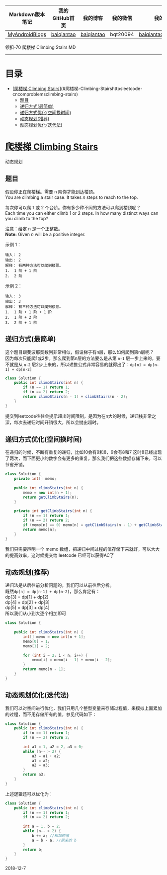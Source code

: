 | Markdown版本笔记 | 我的GitHub首页 | 我的博客 | 我的微信 | 我的邮箱 |  
| :------------: | :------------: | :------------: | :------------: | :------------: |  
| [MyAndroidBlogs][Markdown] | [baiqiantao][GitHub] | [baiqiantao][博客] | bqt20094 | baiqiantao@sina.com |  
  
[Markdown]:https://github.com/baiqiantao/MyAndroidBlogs  
[GitHub]:https://github.com/baiqiantao  
[博客]:http://www.cnblogs.com/baiqiantao/  
  
领扣-70 爬楼梯 Climbing Stairs MD  
***  
目录  
===  

- [[爬楼梯 Climbing Stairs](https://leetcode-cn.com/problems/climbing-stairs/)](#爬楼梯-Climbing-Stairshttpsleetcode-cncomproblemsclimbing-stairs)
	- [题目](#题目)
	- [递归方式(最简单)](#递归方式最简单)
	- [递归方式优化(空间换时间)](#递归方式优化空间换时间)
	- [动态规划(推荐)](#动态规划推荐)
	- [动态规划优化(迭代法)](#动态规划优化迭代法)
  
# [爬楼梯 Climbing Stairs](https://leetcode-cn.com/problems/climbing-stairs/)  
动态规划  
  
## 题目  
假设你正在爬楼梯。需要 n 阶你才能到达楼顶。  
You are climbing a stair case. It takes _n_ steps to reach to the top.  
  
每次你可以爬 1 或 2 个台阶。你有多少种不同的方法可以爬到楼顶呢？  
Each time you can either climb 1 or 2 steps. In how many distinct ways can you climb to the top?  
  
注意：给定 n 是一个正整数。  
**Note:** Given _n_ will be a positive integer.  
  
示例 1：  
  
    输入： 2  
    输出： 2  
    解释： 有两种方法可以爬到楼顶。  
    1.  1 阶 + 1 阶  
    2.  2 阶  
      
示例 2：  
  
    输入： 3  
    输出： 3  
    解释： 有三种方法可以爬到楼顶。  
    1.  1 阶 + 1 阶 + 1 阶  
    2.  1 阶 + 2 阶  
    3.  2 阶 + 1 阶  
  
## 递归方式(最简单)  
这个题目跟斐波那契数列非常相似，假设梯子有n层，那么如何爬到第n层呢？  
因为每次只能爬1或2步，那么爬到第n层的方法要么是从第 `n-1` 层一步上来的，要不就是从 `n-2` 层2步上来的，所以递推公式非常容易的就得出了：`dp[n] = dp[n-1] + dp[n-2]`  
  
```java  
class Solution {  
    public int climbStairs(int n) {  
        if (n == 1) return 1;  
        if (n == 2) return 2;  
        return climbStairs(n - 1) + climbStairs(n - 2);  
    }  
}  
```  
  
提交到leetcode往往会提示超出时间限制，是因为在n大的时候，递归栈非常之深，每次去递归时间开销很大，所以会抛出超时。  
  
## 递归方式优化(空间换时间)  
在递归的时候，不断有重复的递归，比如10会有9和8，9会有8和7 这时8已经出现了两次，而下面更小的数字会有更多的重复，那么我们把这些数据存储下来，可以节省开销。  
```java  
class Solution {  
    private int[] memo;  
  
    public int climbStairs(int n) {  
        memo = new int[n + 1];  
        return getClimbStairs(n);  
    }  
  
    private int getClimbStairs(int n) {  
        if (n == 1) return 1;  
        if (n == 2) return 2;  
        if (memo[n] == 0) memo[n] = getClimbStairs(n - 1) + getClimbStairs(n - 2);  
        return memo[n];  
    }  
}  
```  
  
我们只需要声明一个 memo 数组，把递归中间过程的值存储下来就好，可以大大的提高效率，这时候提交给 leetcode 已经可以获得AC了  
  
## 动态规划(推荐)  
递归法是从后往前分析问题的，我们可以从前往后分析。  
既然`dp[n] = dp[n-1] + dp[n-2]`，那么肯定有：  
dp[3] = dp[1] + dp[2]  
dp[4] = dp[2] + dp[3]  
dp[5] = dp[3] + dp[4]  
所以我们从小到大逐个相加即可  
  
```java  
class Solution {  
  
    public int climbStairs(int n) {  
        int[] memo = new int[n + 1];  
        memo[0] = 1;  
        memo[1] = 2;  
  
        for (int i = 2; i < n; i++) {  
            memo[i] = memo[i - 1] + memo[i - 2];  
        }  
        return memo[n - 1];  
    }  
}  
```  
  
## 动态规划优化(迭代法)  
我们可以对空间进行优化，我们只用几个整型变量来存储过程值，来模拟上面累加的过程，而不用存储所有的值，参见代码如下：  
```java  
class Solution {  
    public int climbStairs(int n) {  
        if (n == 1) return 1;  
        if (n == 2) return 2;  
          
        int a1 = 1, a2 = 2, a3 = 0;  
        while (n-- > 2) {  
            a3 = a1 + a2;  
            a1 = a2;  
            a2 = a3;  
        }  
        return a3;  
    }  
}  
```  
  
上述逻辑还可以优化为：  
```java  
class Solution {  
    public int climbStairs(int n) {  
        if (n == 1) return 1;  
        if (n == 2) return 2;  
          
        int a = 1, b = 2;  
        while (n-- > 2) {  
            b += a; //相加的值  
            a = b - a; //原来的 b  
        }  
        return b;  
    }  
}  
```  
  
2018-12-7  

